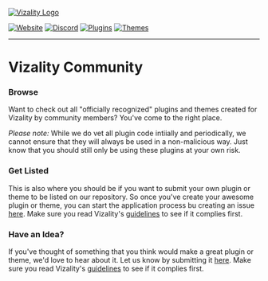 [![Vizality Logo](https://vizality.com/assets/images/vz-community-banner.png)](https://vizality.com)

[![Website](https://img.shields.io/static/v1?label=vizality&message=website&labelColor=18191c&color=45a191&style=for-the-badge&logo=data%3Aimage%2Fpng%3Bbase64%2CiVBORw0KGgoAAAANSUhEUgAAABgAAAAOCAMAAAACJixMAAAAolBMVEUAAAD%2F%2F%2F%2F%2F%2F%2F%2F%2F%2F%2F%2F%2F%2F%2F%2FV1dXV1dXV1dX%2F%2F%2F%2F%2F%2F%2F%2F%2F%2F%2F%2Fc3Nz%2F%2F%2F%2F%2F%2F%2F%2F%2F%2F%2F%2F%2F%2F%2F%2FU1NT%2F%2F%2F%2F%2F%2F%2F%2F%2F%2F%2F%2F%2F%2F%2F%2FV1dXPz8%2F%2F%2F%2F%2F%2F%2F%2F%2FW1tby8vLV1dXU1NTz8%2FPq6urV1dX%2F%2F%2F%2F%2F%2F%2F%2F%2F%2F%2F%2F%2F%2F%2F%2FNzc3%2F%2F%2F%2FT09PT09PV1dX%2F%2F%2F%2F%2F%2F%2F%2F%2F%2F%2F%2Fd3d3%2F%2F%2F%2FR0dH%2F%2F%2F%2F09PTw8PD29vbq6ur39%2Ffr6%2BtFYxpsAAAAL3RSTlMA7fKRCcS5o%2BbIqEI8Armwqpp4UkUp%2FfXZ2NDNwLKwrKGdloZ6aWRPQTQsJR4RDtNzVY8AAACmSURBVBjTTc7XFsIgEEXRm0B608TYe%2B8Eo%2F%2F%2Faw7EJZwHZti8gCgMI1DMsRMlYiHEDUAh7GKgonEAsGzbj5SylcoZwYNmQfOeJMnxtB9K7apICAeo1owtavhv8i10O1r5lY7Ge86U99GV0p675AG8l%2BXgI7oZ3%2BBf%2FvO5cgZTqbwHv9H%2FzzjnGXQX42IcOlQKXeY0K%2BWmAbqmE3jGrYdzHTSuXUr4Bf0aHYAKMJzeAAAAAElFTkSuQmCC)](https://vizality.com)
[![Discord](https://img.shields.io/discord/689933814864150552?label=chat&&labelColor=18191c&color=45a191&style=for-the-badge&logo=discord&logoColor=fff)](https://discord.gg/42B8AC9)
[![Plugins](https://img.shields.io/static/v1?label=plugins&message=0&labelColor=18191c&color=45a191&style=for-the-badge&logo=data%3Aimage%2Fpng%3Bbase64%2CiVBORw0KGgoAAAANSUhEUgAAABgAAAAYCAMAAADXqc3KAAAAWlBMVEUAAAD%2F%2F%2F%2F%2F%2F%2F%2F%2F%2F%2F%2F%2F%2F%2F%2F%2F%2F%2F%2F%2F%2F%2F%2F%2F%2F%2F%2F%2F%2F%2F%2F%2F%2F%2F%2F%2F%2F%2F%2F%2F%2F%2F%2F%2F%2F%2F%2F%2F%2F%2F%2F%2F%2F%2F%2F%2F%2F%2F%2F%2F%2F%2F%2F%2F%2F%2F%2F%2F%2F%2F%2F%2F%2F%2F%2F%2F%2F%2F%2F%2F%2F%2F%2F%2F%2F%2F%2F%2F%2F%2F%2F%2F%2F%2F%2F%2F%2F%2F%2F%2F%2F%2F%2F%2F%2F%2F%2F%2F%2F%2F%2F%2F%2F%2F9ZMre9AAAAHXRSTlMAEhMUHh9ISbe4ubq7vMrM0tPX2eDi4%2FL0%2BPn6%2FJ4nwpoAAAABYktHRB3rA3GRAAAAhElEQVQoz52QWQ6DMAxEzdawNik7Bt%2F%2FmkDUAI6MkJgvZ14sjwbgSUk1lrEEKiIqJIAbQAnQLm6pnq7qlQMtcXUOLB6g9%2BBrUAYAYcYJHh2E3s7ZQeOB4e9HNxtR7t3I7Q1tZjmV%2B1ajCNLgSM3AFJypHbCtGzv%2BWLuq217ajnr3P%2FBOK%2BjJHrrT8IE3AAAAAElFTkSuQmCC)](https://github.com/vizality/vizality-community/blob/master/plugins)
[![Themes](https://img.shields.io/static/v1?label=themes&message=0&labelColor=18191c&color=45a191&style=for-the-badge&logo=data%3Aimage%2Fpng%3Bbase64%2CiVBORw0KGgoAAAANSUhEUgAAABgAAAAYCAYAAADgdz34AAAABmJLR0QA%2FwD%2FAP%2BgvaeTAAAApklEQVRIie3SPQrCQBQA4dXCnxtYCN5GUngqK7VJ7w3sBBu9kGlEsRKrz2ZRCWtjEkHIwHaPmbfLhtDyC5DhjBydJuQ3L%2FIm5XBqUn5DVod8mpDfMWvlfyiPgW0jv%2BUt0MOuls3RxwrHeJYxMIg3qbZ5lJdZVJKWAkUiUHzr65bkkxDCKDE3rByI8vWHucO3gSeYJ54GThhXDsTIFHtccMWmNnnLJx6IFYgQjwR%2FtAAAAABJRU5ErkJggg%3D%3D)](https://github.com/vizality/vizality-community/blob/master/themes)

----
# Vizality Community

### Browse

Want to check out all "officially recognized" plugins and themes created for Vizality by community members? You've come to the right place.

*Please note:* While we do vet all plugin code intiially and periodically, we cannot ensure that they will always be used in a non-malicious way. Just know that you should still only be using these plugins at your own risk.

### Get Listed

This is also where you should be if you want to submit your own plugin or theme to be listed on our repository. So once you've create your awesome plugin or theme, you can start the application process bu creating an issue [here](https://github.com/vizality/vizality-community/issues/new/choose). Make sure you read Vizality's [guidelines](https://github.com/vizality/vizality-community/blob/master/GUIDELINES.md) to see if it complies first.

### Have an Idea?

If you've thought of something that you think would make a great plugin or theme, we'd love to hear about it. Let us know by submitting it [here](https://github.com/vizality/vizality-community/issues/new/choose). Make sure you read Vizality's [guidelines](https://github.com/vizality/vizality-community/blob/master/GUIDELINES.md) to see if it complies first.